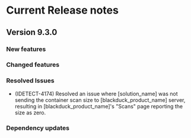 # Current Release notes

## Version 9.3.0

### New features


### Changed features


### Resolved Issues

* (IDETECT-4174) Resolved an issue where [solution_name] was not sending the container scan size to [blackduck_product_name] server, resulting in  [blackduck_product_name]'s "Scans" page reporting the size as zero.

### Dependency updates

